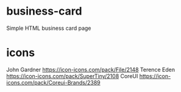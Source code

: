 # business-card
Simple HTML business card page

# icons
John Gardner https://icon-icons.com/pack/File/2148
Terence Eden https://icon-icons.com/pack/SuperTiny/2108
CoreUI https://icon-icons.com/pack/Coreui-Brands/2389
